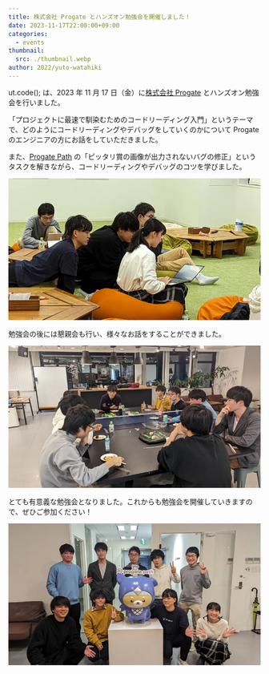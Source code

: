 ```yaml
---
title: 株式会社 Progate とハンズオン勉強会を開催しました！
date: 2023-11-17T22:00:00+09:00
categories:
  - events
thumbnail:
  src: ./thumbnail.webp
author: 2022/yuto-watahiki
---
```


ut.code(); は、2023 年 11 月 17 日（金）に[株式会社 Progate](https://prog-8.com/) とハンズオン勉強会を行いました。

「プロジェクトに最速で馴染むためのコードリーディング入門」というテーマで、どのようにコードリーディングやデバッグをしていくのかについて Progate のエンジニアの方にお話をしていただきました。

また、[Progate Path](https://path.progate.com/) の「ピッタリ賞の画像が出力されないバグの修正」というタスクを解きながら、コードリーディングやデバッグのコツを学びました。

![タスクを解く様子](./debugging.webp)

勉強会の後には懇親会も行い、様々なお話をすることができました。

![懇親会の様子](./party.webp)

とても有意義な勉強会となりました。これからも勉強会を開催していきますので、ぜひご参加ください！

![集合写真](./participants.webp)
